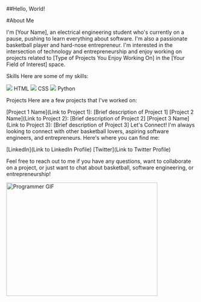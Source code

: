 ##Hello, World!

#About Me

I'm [Your Name], an electrical engineering student who's currently on a pause, pushing to learn everything about software. I'm also a passionate basketball player and hard-nose entrepreneur. I'm interested in the intersection of technology and entrepreneurship and enjoy working on projects related to [Type of Projects You Enjoy Working On] in the [Your Field of Interest] space.

Skills
Here are some of my skills:

<img src="https://img.icons8.com/color/48/000000/html-5--v1.png"/> HTML
<img src="https://img.icons8.com/color/48/000000/css3.png"/> CSS
<img src="https://img.icons8.com/color/48/000000/python--v1.png"/> Python

Projects
Here are a few projects that I've worked on:

[Project 1 Name](Link to Project 1): [Brief description of Project 1]
[Project 2 Name](Link to Project 2): [Brief description of Project 2]
[Project 3 Name](Link to Project 3): [Brief description of Project 3]
Let's Connect!
I'm always looking to connect with other basketball lovers, aspiring software engineers, and entrepreneurs. Here's where you can find me:

[LinkedIn](Link to LinkedIn Profile)
[Twitter](Link to Twitter Profile)

Feel free to reach out to me if you have any questions, want to collaborate on a project, or just want to chat about basketball, software engineering, or entrepreneurship!

<img src="https://media.tenor.com/NOYF3f82b_gAAAAC/programmer.gif" alt="Programmer GIF" width="400" height="300">
